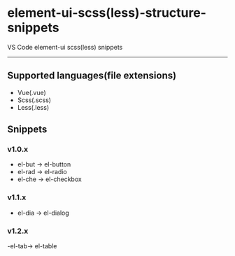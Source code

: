 # element-ui-scss(less)-structure-snippets

VS Code element-ui scss(less) snippets

---

## Supported languages(file extensions)

- Vue(.vue)
- Scss(.scss)
- Less(.less)

## Snippets

### v1.0.x

- el-but -> el-button
- el-rad -> el-radio
- el-che -> el-checkbox

### v1.1.x

- el-dia -> el-dialog

### v1.2.x

-el-tab-> el-table
